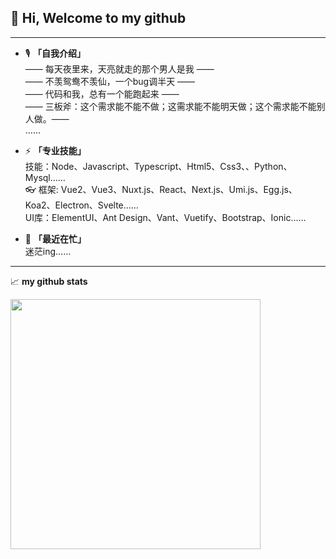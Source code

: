 <!--
**15826954460/15826954460** is a ✨ _special_ ✨ repository because its `README.md` (this file) appears on your GitHub profile.

Here are some ideas to get you started:

- 🔭 I’m currently working on ...
- 🌱 I’m currently learning ...
- 👯 I’m looking to collaborate on ...
- 🤔 I’m looking for help with ...
- 💬 Ask me about ...
- 📫 How to reach me: ...
- 😄 Pronouns: ...
- ⚡ Fun fact: ...
-->

## 👋  Hi, Welcome to my github
---
- 🎙️ **「自我介绍」**  
  —— 每天夜里来，天亮就走的那个男人是我 ——  
  —— 不羡鸳鸯不羡仙，一个bug调半天 ——  
  —— 代码和我，总有一个能跑起来 ——  
  —— 三板斧：这个需求能不能不做；这需求能不能明天做；这个需求能不能别人做。——    
  …… 

- ⚡ **「专业技能」**  
  技能：Node、Javascript、Typescript、Html5、Css3、、Python、Mysql……  
  👓 框架: Vue2、Vue3、Nuxt.js、React、Next.js、Umi.js、Egg.js、Koa2、Electron、Svelte……  
  UI库：ElementUI、Ant Design、Vant、Vuetify、Bootstrap、Ionic……  


- 🌱 **「最近在忙」**  
  迷茫ing……

---
📈 **my github stats**  

<img src="https://github-readme-stats.vercel.app/api?username=keycasiter&show_icons=true?&hide_title=true" width="400px">
